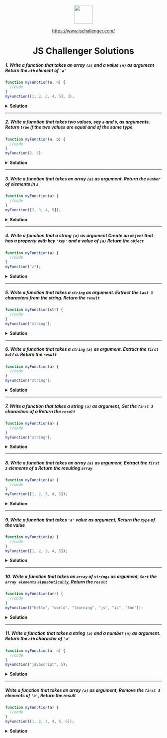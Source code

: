 <div align="center">
  <img height="60" src="https://img.icons8.com/color/344/javascript.png">
  
   <a href="https://www.jschallenger.com/">https://www.jschallenger.com/</a>
  <h1>JS Challenger Solutions</h1>
</div>

##### 1. Write a function that takes an array `(a)` and a value `(n)` as argument Return the `nth` element of `'a'`

```javascript
function myFunction(a, n) {
  //code
}
myFunction([1, 2, 3, 4, 5], 3);
```

<details><summary><b>Solution</b></summary>

```javascript
function myFunction(a, n) {
  return a[n - 1];
}
console.log(myFunction([1, 2, 3, 4, 5], 3));
```

</details>

---

##### 2. Write a function that takes two values, say `a` and `b`, as arguments. Return `true` if the two values are equal and of the same type

```javascript
function myFunction(a, b) {
  //code
}
myFunction(2, 3);
```

<details><summary><b>Solution</b></summary>

```javascript
function myFunction(a, b) {
  return a === b;
}
console.log(myFunction(2, 3));
```

</details>

---

##### 3. Write a function that takes an array `(a)` as argument. Return the `number` of elements in `a`

```javascript
function myFunction(a) {
  //code
}
myFunction([2, 3, 4, 5]);
```

<details><summary><b>Solution</b></summary>

```javascript
function myFunction(a) {
  return a.length;
}
console.log(myFunction([1, 2, 2, 4]));
```

</details>

---

##### 4. Write a function that a string `(a)` as argument Create an `object` that has a property with key `'key'` and a value of `(a)` Return the `object`

```javascript
function myFunction(a) {
  //code
}
myFunction("z");
```

<details><summary><b>Solution</b></summary>

```javascript
function myFunction(a) {
  return { key: a };
}
console.log(myFunction("z"));
```

</details>

---

##### 5. Write a function that takes a `string` as argument. Extract the `last 3` characters from the string. Return the `result`

```javascript
function myFunction(str) {
  //code
}
myFunction("string");
```

<details><summary><b>Solution</b></summary>

```javascript
function myFunction(str) {
  return str.slice(-3);
}
console.log(myFunction("string"));
```

</details>

---

##### 6. Write a function that takes a `string` `(a)` as argument. Extract the `first half` a. Return the `result`

```javascript
function myFunction(a) {
  //code
}
myFunction("string");
```

<details><summary><b>Solution</b></summary>

```javascript
function myFunction(a) {
  return a.slice(0, a.length / 2);
}
console.log(myFunction("string"));
```

</details>

---

##### 7. Write a function that takes a string `(a)` as argument, Get the `first 3` characters of a Return the `result`

```javascript
function myFunction(a) {
  //code
}
myFunction("string");
```

<details><summary><b>Solution</b></summary>

```javascript
function myFunction(a) {
  return a.slice(0, 3);
}
console.log(myFunction("string"));
```

</details>

---

##### 8. Write a function that takes an array `(a)` as argument, Extract the `first 3` elements of a Return the resulting `array`

```javascript
function myFunction(a) {
  //code
}
myFunction([1, 2, 3, 4, 5]);
```

<details><summary><b>Solution</b></summary>

```javascript
function myFunction(a) {
  return a.slice(0, 3);
}
console.log(myFunction([1, 2, 3, 4, 5]));
```

</details>

---

##### 9. Write a function that takes `'a'` value as argument, Return the `type` of the value

```javascript
function myFunction(a) {
  //code
}
myFunction([1, 2, 3, 4, 5]);
```

<details><summary><b>Solution</b></summary>

```javascript
function myFunction(a) {
  return typeof a;
}
console.log(myFunction([1, 2, 3, 4, 5]));
```

</details>

---

##### 10. Write a function that takes an `array` of `strings` as argument, `Sort` the `array elements` `alphabetically`, Return the `result`

```javascript
function myFunction(arr) {
  //code
}
myFunction(["hello", "world", "learning", "js", "is", "fun"]);
```

<details><summary><b>Solution</b></summary>

```javascript
function myFunction(arr) {
  return arr.sort();
}
console.log(myFunction(["b", "c", "f", "e", "d", "a"]));
```

</details>

---

##### 11. Write a function that takes a string `(a)` and a number `(n)` as argument. Return the `nth` character of `'a'`

```javascript
function myFunction(a, n) {
  //code
}
myFunction("javascript", 5);
```

<details><summary><b>Solution</b></summary>

```javascript
function myFunction(a, n) {
  return a.charAt(n - 1); //also a[n-1]
}
console.log(myFunction("javascript", 5));
```

</details>

---

##### Write a function that takes an array `(a)` as argument, Remove the `first 3` elements of `'a'`, Return the result

```javascript
function myFunction(a) {
  //code
}
myFunction([1, 2, 3, 4, 5, 6]);
```

<details><summary><b>Solution</b></summary>

```javascript
function myFunction(a) {
  return a.slice(3);
}
console.log(myFunction([1, 2, 3, 4, 5, 6]));
```

</details>
